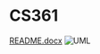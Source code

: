 # CS361
[README.docx](https://github.com/liujuni/CS361/files/10720284/README.docx)
![UML](https://user-images.githubusercontent.com/81600189/218411520-b923c2ac-d02b-4a0f-baa1-0e515b47f4cb.png)

